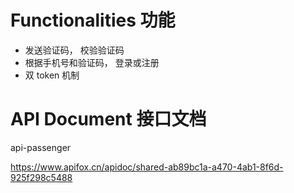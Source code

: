 # Functionalities 功能

- 发送验证码， 校验验证码
- 根据手机号和验证码， 登录或注册
- 双 token 机制

# API Document 接口文档

api-passenger

https://www.apifox.cn/apidoc/shared-ab89bc1a-a470-4ab1-8f6d-925f298c5488
